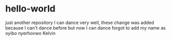 # hello-world
just another repository
I can dance very well, these change was added because I can't dance before but now I can dance 
forgot to add my name  as oyibo nyerhovwo Kelvin 
